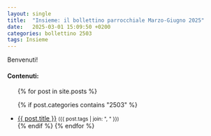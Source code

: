```yaml
---
layout: single
title:  "Insieme: il bollettino parrocchiale Marzo-Giugno 2025"
date:   2025-03-01 15:09:50 +0200
categories: bollettino 2503
tags: Insieme
---
```



Benvenuti!

<div class="notice--info">
<h4>Contenuti:</h4>
<ul>
{% for post in site.posts %}

  {% if post.categories contains "2503" %}
  <li>
    <a href="{{ post.url }}">{{ post.title }}</a>
    <small>({{ post.tags | join: ", " }})</small>
  </li>
  {% endif %}
{% endfor %}
</ul>
</div>




